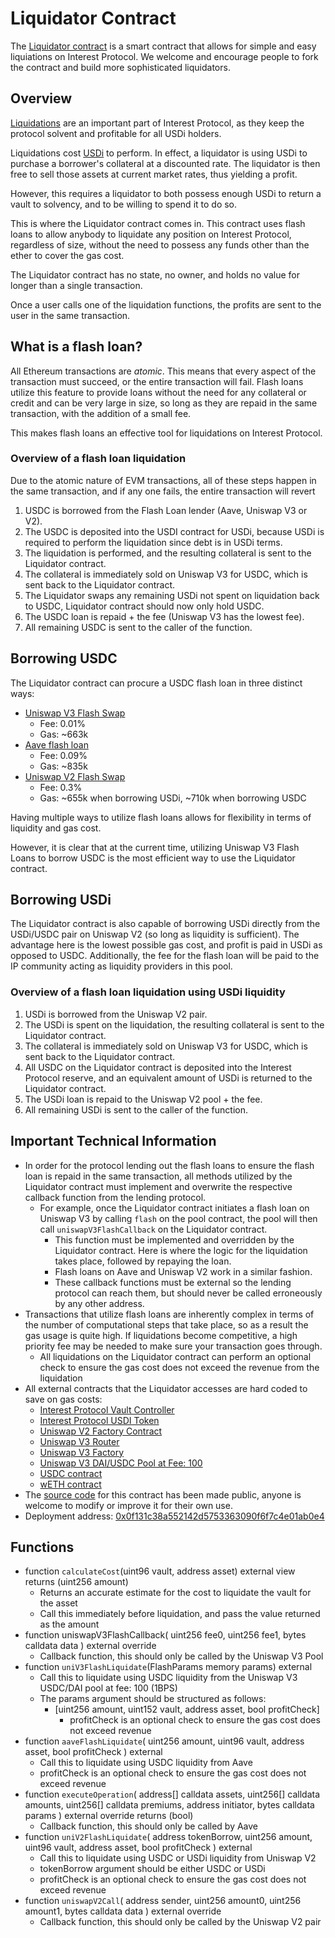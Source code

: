 # Liquidator Contract

The [Liquidator contract](https://etherscan.io/address/0x0f131c38a552142d5753363090f6f7c4e01ab0e4) is a smart contract that allows for simple and easy liquiations on Interest Protocol. We welcome and encourage people to fork the contract and build more sophisticated liquidators. 

## Overview

[Liquidations](../../guides/Protocol%20Interaction/liquidate.md) are an important part of Interest Protocol, as they keep the protocol solvent and profitable for all USDi holders.

Liquidations cost [USDi](../../concepts/USDi/USDi.md) to perform. In effect, a liquidator is using USDi to purchase a borrower's collateral at a discounted rate.
The liquidator is then free to sell those assets at current market rates, thus yielding a profit.

However, this requires a liquidator to both possess enough USDi to return a vault to solvency, and to be willing to spend it to do so.

This is where the Liquidator contract comes in. This contract uses flash loans to allow anybody to liquidate any position on Interest Protocol, regardless of size, without the need to possess any funds other than the ether to cover the gas cost.

The Liquidator contract has no state, no owner, and holds no value for longer than a single transaction.

Once a user calls one of the liquidation functions, the profits are sent to the user in the same transaction.

## What is a flash loan?

All Ethereum transactions are *atomic*. This means that every aspect of the transaction must succeed, or the entire transaction will fail. Flash loans utilize this feature to provide loans without the need for any collateral or credit and can be very large in size, so long as they are repaid in the same transaction, with the addition of a small fee.

This makes flash loans an effective tool for liquidations on Interest Protocol.

### Overview of a flash loan liquidation

Due to the atomic nature of EVM transactions, all of these steps happen in the same transaction, and if any one fails, the entire transaction will revert

1. USDC is borrowed from the Flash Loan lender (Aave, Uniswap V3 or V2).
2. The USDC is deposited into the USDI contract for USDi, because USDi is required to perform the liquidation since debt is in USDi terms.
3. The liquidation is performed, and the resulting collateral is sent to the Liquidator contract.
4. The collateral is immediately sold on Uniswap V3 for USDC, which is sent back to the Liquidator contract.
5. The Liquidator swaps any remaining USDi not spent on liquidation back to USDC, Liquidator contract should now only hold USDC.
6. The USDC loan is repaid + the fee (Uniswap V3 has the lowest fee).
7. All remaining USDC is sent to the caller of the function.

## Borrowing USDC

The Liquidator contract can procure a USDC flash loan in three distinct ways:

* [Uniswap V3 Flash Swap](https://docs.uniswap.org/protocol/guides/flash-integrations/inheritance-constructors)
  * Fee: 0.01%
  * Gas: ~663k
* [Aave flash loan](https://docs.aave.com/developers/guides/flash-loans)
  * Fee: 0.09%
  * Gas: ~835k
* [Uniswap V2 Flash Swap](https://docs.uniswap.org/protocol/V2/guides/smart-contract-integration/using-flash-swaps)
  * Fee: 0.3%
  * Gas: ~655k when borrowing USDi, ~710k when borrowing USDC

Having multiple ways to utilize flash loans allows for flexibility  in terms of liquidity and gas cost.

However, it is clear that at the current time, utilizing Uniswap V3 Flash Loans to borrow USDC is the most efficient way to use the Liquidator contract.

## Borrowing USDi

The Liquidator contract is also capable of borrowing USDi directly from the USDi/USDC pair on Uniswap V2 (so long as liquidity is sufficient). The advantage here is the lowest possible gas cost, and profit is paid in USDi as opposed to USDC. Additionally, the fee for the flash loan will be paid to the IP community acting as liquidity providers in this pool.

### Overview of a flash loan liquidation using USDi liquidity  

1. USDi is borrowed from the Uniswap V2 pair.
2. The USDi is spent on the liquidation, the resulting collateral is sent to the Liquidator contract.
3. The collateral is immediately sold on Uniswap V3 for USDC, which is sent back to the Liquidator contract.
4. All USDC on the Liquidator contract is deposited into the Interest Protocol reserve, and an equivalent amount of USDi is returned to the Liquidator contract.
5. The USDi loan is repaid to the Uniswap V2 pool + the fee.
6. All remaining USDi is sent to the caller of the function.

## Important Technical Information  

* In order for the protocol lending out the flash loans to ensure the flash loan is repaid in the same transaction, all methods utilized by the Liquidator contract must implement and overwrite the respective callback function from the lending protocol.
  * For example, once the Liquidator contract initiates a flash loan on Uniswap V3 by calling `flash` on the pool contract, the pool will then call `uniswapV3FlashCallback` on the Liquidator contract.
    * This function must be implemented and overridden by the Liquidator contract. Here is where the logic for the liquidation takes place, followed by repaying the loan.
    * Flash loans on Aave and Uniswap V2 work in a similar fashion.
    * These callback functions must be external so the lending protocol can reach them, but should never be called erroneously by any other address.  
* Transactions that utilize flash loans are inherently complex in terms of the number of computational steps that take place, so as a result the gas usage is quite high. If liquidations become competitive, a high priority fee may be needed to make sure your transaction goes through.
  * All liquidations on the Liquidator contract can perform an optional check to ensure the gas cost does not exceed the revenue from the liquidation
* All external contracts that the Liquidator accesses are hard coded to save on gas costs:
  * [Interest Protocol Vault Controller](https://etherscan.io/address/0x4aaE9823Fb4C70490F1d802fC697F3ffF8D5CbE3)
  * [Interest Protocol USDI Token](https://etherscan.io/address/0x2A54bA2964C8Cd459Dc568853F79813a60761B58)
  * [Uniswap V2 Factory Contract](https://etherscan.io/address/0x5C69bEe701ef814a2B6a3EDD4B1652CB9cc5aA6f)
  * [Uniswap V3 Router](https://etherscan.io/address/0xE592427A0AEce92De3Edee1F18E0157C05861564)
  * [Uniswap V3 Factory](https://etherscan.io/address/0x1F98431c8aD98523631AE4a59f267346ea31F984)
  * [Uniswap V3 DAI/USDC Pool at Fee: 100](https://etherscan.io/address/0x5777d92f208679DB4b9778590Fa3CAB3aC9e2168)
  * [USDC contract](https://etherscan.io/address/0xA0b86991c6218b36c1d19D4a2e9Eb0cE3606eB48)
  * [wETH contract](https://etherscan.io/address/0xC02aaA39b223FE8D0A0e5C4F27eAD9083C756Cc2)
* The [source code](https://gfx.cafe/ip/liquidator) for this contract has been made public, anyone is welcome to modify or improve it for their own use.
* Deployment address: [0x0f131c38a552142d5753363090f6f7c4e01ab0e4](https://etherscan.io/address/0x0f131c38a552142d5753363090f6f7c4e01ab0e4)

## Functions

* function `calculateCost`(uint96 vault, address asset) external view returns (uint256 amount)
  * Returns an accurate estimate for the cost to liquidate the vault for the asset
  * Call this immediately before liquidation, and pass the value returned as the amount
* function uniswapV3FlashCallback(
        uint256 fee0,
        uint256 fee1,
        bytes calldata data
    ) external override
  * Callback function, this should only be called by the Uniswap V3 Pool
* function `uniV3FlashLiquidate`(FlashParams memory params) external
  * Call this to liquidate using USDC liquidity from the Uniswap V3 USDC/DAI pool at fee: 100 (1BPS)
  * The params argument should be structured as follows:
    * [uint256 amount,
        uint152 vault,
        address asset,
        bool profitCheck]
      * profitCheck is an optional check to ensure the gas cost does not exceed revenue
* function `aaveFlashLiquidate`(
        uint256 amount,
        uint96 vault,
        address asset,
        bool profitCheck
    ) external
  * Call this to liquidate using USDC liquidity from Aave
  * profitCheck is an optional check to ensure the gas cost does not exceed revenue
* function `executeOperation`(
        address[] calldata assets,
        uint256[] calldata amounts,
        uint256[] calldata premiums,
        address initiator,
        bytes calldata params
    ) external override returns (bool)
  * Callback function, this should only be called by Aave
* function `uniV2FlashLiquidate`(
        address tokenBorrow,
        uint256 amount,
        uint96 vault,
        address asset,
        bool profitCheck
    ) external
  * Call this to liquidate using USDC or USDi liquidity from Uniswap V2
  * tokenBorrow argument should be either USDC or USDi
  * profitCheck is an optional check to ensure the gas cost does not exceed revenue
* function `uniswapV2Call`(
        address sender,
        uint256 amount0,
        uint256 amount1,
        bytes calldata data
    ) external override
  * Callback function, this should only be called by the Uniswap V2 pair

